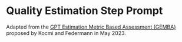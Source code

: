 # Quality Estimation Step Prompt

Adapted from the [GPT Estimation Metric Based Assessment (GEMBA)](https://arxiv.org/abs/2302.14520) proposed by Kocmi and Federmann in May 2023.
